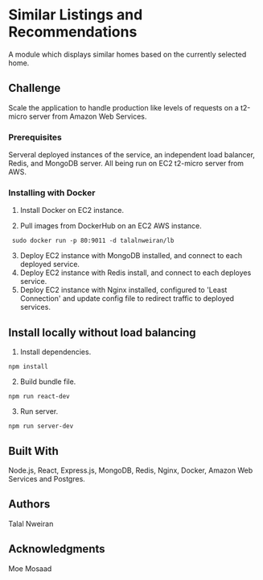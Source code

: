 # Similar Listings and Recommendations
A module which displays similar homes based on the currently selected home.

## Challenge

Scale the application to handle production like levels of requests on a t2-micro server from Amazon Web Services. 

### Prerequisites

Serveral deployed instances of the service, an independent load balancer, Redis, and MongoDB server. 
All being run on EC2 t2-micro server from AWS.

### Installing with Docker
1. Install Docker on EC2 instance. 

2. Pull images from DockerHub on an EC2 AWS instance.
```
 sudo docker run -p 80:9011 -d talalnweiran/lb
```
3. Deploy EC2 instance with MongoDB installed, and connect to each deployed service. 
4. Deploy EC2 instance with Redis install, and connect to each deployes service.
5. Deploy EC2 instance with Nginx installed, configured to 'Least Connection' and update config file to redirect traffic to deployed services.


## Install locally without load balancing
1. Install dependencies. 
```
npm install
```
2. Build bundle file.
```
npm run react-dev
```
3. Run server.
```
npm run server-dev
```

## Built With
Node.js, React, Express.js, MongoDB, Redis, Nginx, Docker, Amazon Web Services and Postgres. 


## Authors

Talal Nweiran

## Acknowledgments
Moe Mosaad
